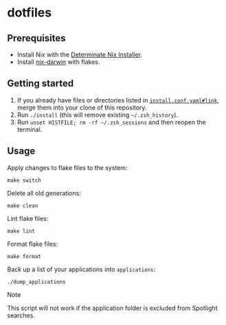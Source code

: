 # dotfiles

## Prerequisites

- Install Nix with the [Determinate Nix Installer](https://github.com/DeterminateSystems/nix-installer).
- Install [nix-darwin](https://github.com/LnL7/nix-darwin) with flakes.

## Getting started

1. If you already have files or directories listed in [`install.conf.yaml#link`](./install.conf.yaml), merge them into your clone of this repository.
2. Run `./install` (this will remove existing `~/.zsh_history`).
3. Run `unset HISTFILE; rm -rf ~/.zsh_sessions` and then reopen the terminal.

## Usage

Apply changes to flake files to the system:

```shell
make switch
```

Delete all old generations:

```shell
make clean
```

Lint flake files:

```shell
make lint
```

Format flake files:

```shell
make format
```

Back up a list of your applications into `applications`:

```shell
./dump_applications
```

> [!NOTE]
> This script will not work if the application folder is excluded from Spotlight searches.
